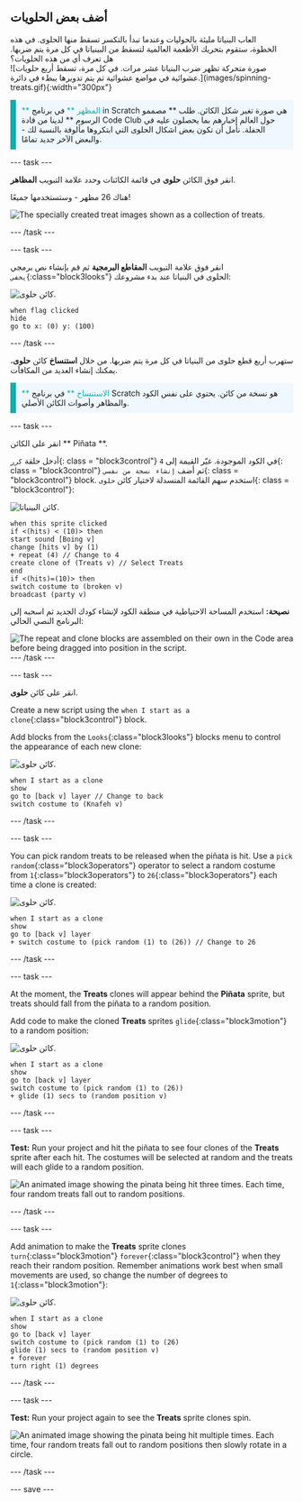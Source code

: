 ## أضف بعض الحلويات

<div style="display: flex; flex-wrap: wrap">
<div style="flex-basis: 200px; flex-grow: 1; margin-right: 15px;">
العاب البنياتا مليئة بالحوليات وعندما تبدأ بالتكسر تسقط منها الحلوى. في هذه الخطوة، ستقوم بتحريك الأطعمة العالمية لتسقط من البينياتا في كل مرة يتم ضربها. هل تعرف أي من هذه الحلويات؟
</div>
<div>
![صورة متحركة تظهر ضرب البنياتا عشر مرات. في كل مرة، تسقط أربع حلويات عشوائية في مواضع عشوائية ثم يتم تدويرها ببطء في دائرة.](images/spinning-treats.gif){:width="300px"}
</div>
</div>

<p style="border-left: solid; border-width:10px; border-color: #0faeb0; background-color: aliceblue; padding: 10px;">
<span style="color: #0faeb0">** المظهر **</span> في برنامج in Scratch هي صورة تغير شكل الكائن. طلب ** مصممو الرسوم ** لدينا من قادة Code Club حول العالم إخبارهم بما يحصلون عليه في الحفلة. نأمل أن تكون بعض اشكال الحلوى التي ابتكروها مألوفة بالنسبة لك - والبعض الآخر جديد تمامًا.      
</p>

--- task ---

انقر فوق الكائن **حلوى** في قائمة الكائنات وحدد علامة التبويب **المظاهر**.

هناك 26 مظهر - وستستخدمها جميعًا!

![The specially created treat images shown as a collection of treats.](images/treats.png)

--- /task ---

--- task ---

انقر فوق علامة التبويب **المقاطع البرمجية** ثم قم بإنشاء نص برمجي `يخفي`{:class="block3looks"} الحلوى في البنياتا عند بدء مشروعك:

![كائن حلوى.](images/treats-sprite.png)

```blocks3
when flag clicked
hide
go to x: (0) y: (100)
```

--- /task ---

ستهرب أربع قطع حلوى من البنياتا في كل مرة يتم ضربها. من خلال **استنساخ** كائن **حلوى**، يمكنك إنشاء العديد من المكافآت.

<p style="border-left: solid; border-width:10px; border-color: #0faeb0; background-color: aliceblue; padding: 10px;">
<span style="color: #0faeb0">** الاستنساخ **</span> في برنامج Scratch هو نسخة من كائن. يحتوي على نفس الكود والمظاهر وأصوات الكائن الأصلي.      
</p>

--- task ---

انقر على الكائن ** Piñata **.

أدخل حلقة `كرر`{: class = "block3control"} في الكود الموجودة. غيّر القيمة إلى `4`{: class = "block3control"} ثم أضف `إنشاء نسخة من نفسي`{: class = "block3control"} block. استخدم سهم القائمة المنسدلة لاختيار كائن `حلوى`{: class = "block3control"}:

![كائن البينياتا.](images/pinata-sprite.png)

```blocks3
when this sprite clicked
if <(hits) < (10)> then
start sound [Boing v]
change [hits v] by (1)
+ repeat (4) // Change to 4
create clone of (Treats v) // Select Treats
end
if <(hits)=(10)> then
switch costume to (broken v)
broadcast (party v)
```

**نصيحة:** استخدم المساحة الاحتياطية في منطقة الكود لإنشاء كودك الجديد ثم اسحبه إلى البرنامج النصي الحالي:

![The repeat and clone blocks are assembled on their own in the Code area before being dragged into position in the script.](images/code-area.gif) --- /task ---

--- task ---

انقر على كائن **حلوى**.

Create a new script using the `when I start as a clone`{:class="block3control"} block.

Add blocks from the `Looks`{:class="block3looks"} blocks menu to control the appearance of each new clone:

![كائن حلوى.](images/treats-sprite.png)

```blocks3
when I start as a clone
show
go to [back v] layer // Change to back
switch costume to (Knafeh v)
```

--- /task ---

--- task ---

You can pick random treats to be released when the piñata is hit. Use a `pick random`{:class="block3operators"} operator to select a random costume from `1`{:class="block3operators"} to `26`{:class="block3operators"} each time a clone is created:

![كائن حلوى.](images/treats-sprite.png)

```blocks3
when I start as a clone
show
go to [back v] layer 
+ switch costume to (pick random (1) to (26)) // Change to 26
```

--- /task ---

--- task ---

At the moment, the **Treats** clones will appear behind the **Piñata** sprite, but treats should fall from the piñata to a random position.

Add code to make the cloned **Treats** sprites `glide`{:class="block3motion"} to a random position:

![كائن حلوى.](images/treats-sprite.png)

```blocks3
when I start as a clone
show
go to [back v] layer
switch costume to (pick random (1) to (26))
+ glide (1) secs to (random position v) 
```

--- /task ---

--- task ---

**Test:** Run your project and hit the piñata to see four clones of the **Treats** sprite after each hit. The costumes will be selected at random and the treats will each glide to a random position.

![An animated image showing the pinata being hit three times. Each time, four random treats fall out to random positions.](images/four-treats.gif)

--- /task ---

--- task ---

Add animation to make the **Treats** sprite clones `turn`{:class="block3motion"} `forever`{:class="block3control"} when they reach their random position. Remember animations work best when small movements are used, so change the number of degrees to `1`{:class="block3motion"}:

![كائن حلوى.](images/treats-sprite.png)

```blocks3
when I start as a clone
show
go to [back v] layer
switch costume to (pick random (1) to (26)
glide (1) secs to (random position v) 
+ forever
turn right (1) degrees
```

--- /task ---

--- task ---

**Test:** Run your project again to see the **Treats** sprite clones spin.

![An animated image showing the pinata being hit multiple times. Each time, four random treats fall out to random positions then slowly rotate in a circle.](images/spinning-treats.gif)

--- /task ---

--- save ---

